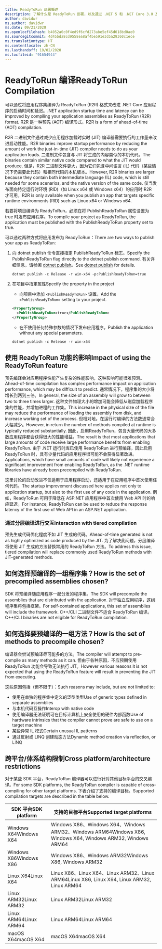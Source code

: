 ```yaml
---
title: ReadyToRun 部署概述
description: 了解什么是 ReadyToRun 部署，以及通过 .NET 5 和 .NET Core 3.0 及更高版本发布应用时为什么应考虑使用它。
author: davidwr
ms.author: davidwr
ms.date: 09/21/2020
ms.openlocfilehash: b4052a0c0f4ed9f6cfd273abe5ef45d018bd0ae0
ms.sourcegitcommit: 4d45bda8cd9558ea8af4be591e3d5a29360c1ece
ms.translationtype: HT
ms.contentlocale: zh-CN
ms.lasthandoff: 10/02/2020
ms.locfileid: "91654944"
---
```

# <a name="readytorun-compilation"></a><span data-ttu-id="097c9-103">ReadyToRun 编译</span><span class="sxs-lookup"><span data-stu-id="097c9-103">ReadyToRun Compilation</span></span>

<span data-ttu-id="097c9-104">可以通过将应用程序集编译为 ReadyToRun (R2R) 格式来改进 .NET Core 应用程序的启动时间和延迟。</span><span class="sxs-lookup"><span data-stu-id="097c9-104">.NET application startup time and latency can be improved by compiling your application assemblies as ReadyToRun (R2R) format.</span></span> <span data-ttu-id="097c9-105">R2R 是一种预先 (AOT) 编译形式。</span><span class="sxs-lookup"><span data-stu-id="097c9-105">R2R is a form of ahead-of-time (AOT) compilation.</span></span>

<span data-ttu-id="097c9-106">R2R 二进制文件通过减少应用程序加载时实时 (JIT) 编译器需要执行的工作量来改进启动性能。</span><span class="sxs-lookup"><span data-stu-id="097c9-106">R2R binaries improve startup performance by reducing the amount of work the just-in-time (JIT) compiler needs to do as your application loads.</span></span> <span data-ttu-id="097c9-107">二进制文件包含与 JIT 将生成的内容类似的本机代码。</span><span class="sxs-lookup"><span data-stu-id="097c9-107">The binaries contain similar native code compared to what the JIT would produce.</span></span> <span data-ttu-id="097c9-108">但是，R2R 二进制文件更大，因为它们包含中间语言 (IL) 代码（某些情况下仍需要此代码）和相同代码的本机版本。</span><span class="sxs-lookup"><span data-stu-id="097c9-108">However, R2R binaries are larger because they contain both intermediate language (IL) code, which is still needed for some scenarios, and the native version of the same code.</span></span> <span data-ttu-id="097c9-109">仅当发布面向特定运行时环境 (RID)（如 Linux x64 或 Windows x64）的应用时 R2R 才可用。</span><span class="sxs-lookup"><span data-stu-id="097c9-109">R2R is only available when you publish an app that targets specific runtime environments (RID) such as Linux x64 or Windows x64.</span></span>

<span data-ttu-id="097c9-110">若要将项目编译为 ReadyToRun，必须在将 PublishReadyToRun 属性设置为 true 时发布应用程序。</span><span class="sxs-lookup"><span data-stu-id="097c9-110">To compile your project as ReadyToRun, the application must be published with the PublishReadyToRun property set to true.</span></span>

<span data-ttu-id="097c9-111">可以通过两种方式将应用发布为 ReadyToRun：</span><span class="sxs-lookup"><span data-stu-id="097c9-111">There are two ways to publish your app as ReadyToRun:</span></span>

01. <span data-ttu-id="097c9-112">向 dotnet publish 命令直接指定 PublishReadyToRun 标志。</span><span class="sxs-lookup"><span data-stu-id="097c9-112">Specify the PublishReadyToRun flag directly to the dotnet publish command.</span></span> <span data-ttu-id="097c9-113">有关详细信息，请参阅 [dotnet publish](../tools/dotnet-publish.md)。</span><span class="sxs-lookup"><span data-stu-id="097c9-113">See [dotnet publish](../tools/dotnet-publish.md) for details.</span></span>

    ```dotnetcli
    dotnet publish -c Release -r win-x64 -p:PublishReadyToRun=true
    ```

02. <span data-ttu-id="097c9-114">在项目中指定属性</span><span class="sxs-lookup"><span data-stu-id="097c9-114">Specify the property in the project</span></span>

    - <span data-ttu-id="097c9-115">向项目中添加 `<PublishReadyToRun>` 设置。</span><span class="sxs-lookup"><span data-stu-id="097c9-115">Add the `<PublishReadyToRun>` setting to your project.</span></span>

    ```xml
    <PropertyGroup>
      <PublishReadyToRun>true</PublishReadyToRun>
    </PropertyGroup>
    ```

    - <span data-ttu-id="097c9-116">在不使用任何特殊参数的情况下发布应用程序。</span><span class="sxs-lookup"><span data-stu-id="097c9-116">Publish the application without any special parameters.</span></span>

    ```dotnetcli
    dotnet publish -c Release -r win-x64
    ```

## <a name="impact-of-using-the-readytorun-feature"></a><span data-ttu-id="097c9-117">使用 ReadyToRun 功能的影响</span><span class="sxs-lookup"><span data-stu-id="097c9-117">Impact of using the ReadyToRun feature</span></span>

<span data-ttu-id="097c9-118">预先编译会对应用程序性能产生复杂的性能影响，这种影响可能很难预测。</span><span class="sxs-lookup"><span data-stu-id="097c9-118">Ahead-of-time compilation has complex performance impact on application performance, which may be difficult to predict.</span></span> <span data-ttu-id="097c9-119">通常情况下，程序集的大小将增长到两到三倍。</span><span class="sxs-lookup"><span data-stu-id="097c9-119">In general, the size of an assembly will grow to between two to three times larger.</span></span> <span data-ttu-id="097c9-120">这种文件物理大小的增加可能会降低从磁盘加载程序集的性能，并增加进程的工作集。</span><span class="sxs-lookup"><span data-stu-id="097c9-120">This increase in the physical size of the file may reduce the performance of loading the assembly from disk, and increase working set of the process.</span></span> <span data-ttu-id="097c9-121">但相对地，在运行时编译的方法数通常会大幅减少。</span><span class="sxs-lookup"><span data-stu-id="097c9-121">However, in return the number of methods compiled at runtime is typically reduced substantially.</span></span> <span data-ttu-id="097c9-122">因此，启用ReadyToRun，包含大量代码的大多数应用程序都会获得很大的性能增益。</span><span class="sxs-lookup"><span data-stu-id="097c9-122">The result is that most applications that large amounts of code receive large performance benefits from enabling ReadyToRun.</span></span> <span data-ttu-id="097c9-123">由于 .NET 运行时库已使用 ReadyToRun 进行预编译，因此启用 ReadyToRun 时，具有少量代码的应用程序很可能不会获得显著改进。</span><span class="sxs-lookup"><span data-stu-id="097c9-123">Applications, which have small amounts of code will likely not experience a significant improvement from enabling ReadyToRun, as the .NET runtime libraries have already been precompiled with ReadyToRun.</span></span>

<span data-ttu-id="097c9-124">这里讨论的启动改进不仅适用于应用程序启动，还适用于在应用程序中首次使用任何代码。</span><span class="sxs-lookup"><span data-stu-id="097c9-124">The startup improvement discussed here applies not only to application startup, but also to the first use of any code in the application.</span></span> <span data-ttu-id="097c9-125">例如，ReadyToRun 可用于降低在 ASP.NET 应用程序中首次使用 Web API 时的响应延迟。</span><span class="sxs-lookup"><span data-stu-id="097c9-125">For instance, ReadyToRun can be used to reduce the response latency of the first use  of Web API in an ASP.NET application.</span></span>

### <a name="interaction-with-tiered-compilation"></a><span data-ttu-id="097c9-126">通过分层编译进行交互</span><span class="sxs-lookup"><span data-stu-id="097c9-126">Interaction with tiered compilation</span></span>

<span data-ttu-id="097c9-127">预先生成代码优化程度不如 JIT 生成的代码。</span><span class="sxs-lookup"><span data-stu-id="097c9-127">Ahead-of-time generated is not as highly optimized as code produced by the JIT.</span></span> <span data-ttu-id="097c9-128">为了解决此问题，分层编译将使用 JIT 生成的方法替换常用的 ReadyToRun 方法。</span><span class="sxs-lookup"><span data-stu-id="097c9-128">To address this issue, tiered compilation will replace commonly used ReadyToRun methods with JIT-generated methods.</span></span>

## <a name="how-is-the-set-of-precompiled-assemblies-chosen"></a><span data-ttu-id="097c9-129">如何选择预编译的一组程序集？</span><span class="sxs-lookup"><span data-stu-id="097c9-129">How is the set of precompiled assemblies chosen?</span></span>

<span data-ttu-id="097c9-130">SDK 将预编译随应用程序一起分发的程序集。</span><span class="sxs-lookup"><span data-stu-id="097c9-130">The SDK will precompile the assemblies that are distributed with the application.</span></span> <span data-ttu-id="097c9-131">对于独立应用程序，这组程序集将包括框架。</span><span class="sxs-lookup"><span data-stu-id="097c9-131">For self-contained applications, this set of assemblies will include the framework.</span></span> <span data-ttu-id="097c9-132">C++/CLI 二进制文件不适合 ReadyToRun 编译。</span><span class="sxs-lookup"><span data-stu-id="097c9-132">C++/CLI binaries are not eligible for ReadyToRun compilation.</span></span>

## <a name="how-is-the-set-of-methods-to-precompile-chosen"></a><span data-ttu-id="097c9-133">如何选择要预编译的一组方法？</span><span class="sxs-lookup"><span data-stu-id="097c9-133">How is the set of methods to precompile chosen?</span></span>

<span data-ttu-id="097c9-134">编译器会尝试预编译尽可能多的方法。</span><span class="sxs-lookup"><span data-stu-id="097c9-134">The compiler will attempt to pre-compile as many methods as it can.</span></span> <span data-ttu-id="097c9-135">但由于各种原因，不应预期使用 ReadyToRun 功能会导致无法执行 JIT。</span><span class="sxs-lookup"><span data-stu-id="097c9-135">However various reasons it is not expected that using the ReadyToRun feature will result in preventing the JIT from executing.</span></span>

<span data-ttu-id="097c9-136">这些原因包括（但不限于）：</span><span class="sxs-lookup"><span data-stu-id="097c9-136">Such reasons may include, but are not limited to:</span></span>

- <span data-ttu-id="097c9-137">使用在单独的程序集中定义的泛型类型</span><span class="sxs-lookup"><span data-stu-id="097c9-137">Use of generic types defined in separate assemblies</span></span>
- <span data-ttu-id="097c9-138">与本机代码互操作</span><span class="sxs-lookup"><span data-stu-id="097c9-138">Interop with native code</span></span>
- <span data-ttu-id="097c9-139">使用编译器无法证明可在目标计算机上安全使用的硬件内部函数</span><span class="sxs-lookup"><span data-stu-id="097c9-139">Use of hardware intrinsics that the compiler cannot prove are safe to use on a target machine</span></span>
- <span data-ttu-id="097c9-140">某些异常 IL 模式</span><span class="sxs-lookup"><span data-stu-id="097c9-140">Certain unusual IL patterns</span></span>
- <span data-ttu-id="097c9-141">通过反射或 LINQ 创建动态方法</span><span class="sxs-lookup"><span data-stu-id="097c9-141">Dynamic method creation via reflection, or LINQ</span></span>

## <a name="cross-platformarchitecture-restrictions"></a><span data-ttu-id="097c9-142">跨平台/体系结构限制</span><span class="sxs-lookup"><span data-stu-id="097c9-142">Cross platform/architecture restrictions</span></span>

<span data-ttu-id="097c9-143">对于某些 SDK 平台，ReadyToRun 编译器可以进行针对其他目标平台的交叉编译。</span><span class="sxs-lookup"><span data-stu-id="097c9-143">For some SDK platforms, the ReadyToRun compiler is capable of cross-compiling for other target platforms.</span></span> <span data-ttu-id="097c9-144">下表介绍了支持的编译目标。</span><span class="sxs-lookup"><span data-stu-id="097c9-144">Supported compilation targets are described in the table below.</span></span>

| <span data-ttu-id="097c9-145">SDK 平台</span><span class="sxs-lookup"><span data-stu-id="097c9-145">SDK platform</span></span> | <span data-ttu-id="097c9-146">支持的目标平台</span><span class="sxs-lookup"><span data-stu-id="097c9-146">Supported target platforms</span></span> |
| ------------ | --------------------------- |
| <span data-ttu-id="097c9-147">Windows X64</span><span class="sxs-lookup"><span data-stu-id="097c9-147">Windows X64</span></span>  | <span data-ttu-id="097c9-148">Windows X86、Windows X64、Windows ARM32、Windows ARM64</span><span class="sxs-lookup"><span data-stu-id="097c9-148">Windows X86, Windows X64, Windows ARM32, Windows ARM64</span></span> |
| <span data-ttu-id="097c9-149">Windows X86</span><span class="sxs-lookup"><span data-stu-id="097c9-149">Windows X86</span></span>  | <span data-ttu-id="097c9-150">Windows X86、Windows ARM32</span><span class="sxs-lookup"><span data-stu-id="097c9-150">Windows X86, Windows ARM32</span></span> |
| <span data-ttu-id="097c9-151">Linux X64</span><span class="sxs-lookup"><span data-stu-id="097c9-151">Linux X64</span></span>    | <span data-ttu-id="097c9-152">Linux X86、Linux X64、Linux ARM32、Linux ARM64</span><span class="sxs-lookup"><span data-stu-id="097c9-152">Linux X86, Linux X64, Linux ARM32, Linux ARM64</span></span> |
| <span data-ttu-id="097c9-153">Linux ARM32</span><span class="sxs-lookup"><span data-stu-id="097c9-153">Linux ARM32</span></span>  | <span data-ttu-id="097c9-154">Linux ARM32</span><span class="sxs-lookup"><span data-stu-id="097c9-154">Linux ARM32</span></span> |
| <span data-ttu-id="097c9-155">Linux ARM64</span><span class="sxs-lookup"><span data-stu-id="097c9-155">Linux ARM64</span></span>  | <span data-ttu-id="097c9-156">Linux ARM64</span><span class="sxs-lookup"><span data-stu-id="097c9-156">Linux ARM64</span></span> |
| <span data-ttu-id="097c9-157">macOS X64</span><span class="sxs-lookup"><span data-stu-id="097c9-157">macOS X64</span></span>    | <span data-ttu-id="097c9-158">macOS X64</span><span class="sxs-lookup"><span data-stu-id="097c9-158">macOS X64</span></span> |
